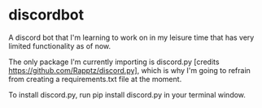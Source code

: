 # discordbot

A discord bot that I'm learning to work on in my leisure time that has very limited functionality as of now.

The only package I'm currently importing is discord.py [credits https://github.com/Rapptz/discord.py], which is why I'm going to refrain from creating a requirements.txt file at the moment.

To install discord.py, run pip install discord.py in your terminal window.
    

